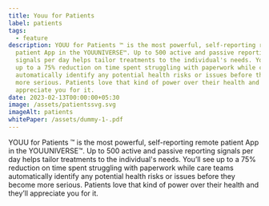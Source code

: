 ```yaml
---
title: Youu for Patients
label: patients
tags:
  - feature
description: YOUU for Patients ™ is the most powerful, self-reporting remote
  patient App in the YOUUNIVERSE™. Up to 500 active and passive reporting
  signals per day helps tailor treatments to the individual's needs. You’ll see
  up to a 75% reduction on time spent struggling with paperwork while care teams
  automatically identify any potential health risks or issues before they become
  more serious. Patients love that kind of power over their health and they’ll
  appreciate you for it.
date: 2023-02-13T00:00:00+05:30
image: /assets/patientssvg.svg
imageAlt: patients
whitePaper: /assets/dummy-1-.pdf
---
```

YOUU for Patients ™ is the most powerful, self-reporting remote patient App in the YOUUNIVERSE™. Up to 500 active and passive reporting signals per day helps tailor treatments to the individual's needs. You’ll see up to a 75% reduction on time spent struggling with paperwork while care teams automatically identify any potential health risks or issues before they become more serious. Patients love that kind of power over their health and they’ll appreciate you for it.